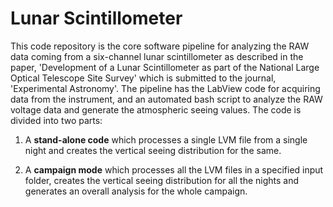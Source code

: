# Lunar Scintillometer
This code repository is the core software pipeline for analyzing the RAW data coming from a six-channel lunar scintillometer as described in the paper, 'Development of a Lunar Scintillometer as part of the National Large Optical Telescope Site Survey' which is submitted to the journal, 'Experimental Astronomy'. The pipeline has the LabView code for acquiring data from the instrument, and an automated bash script to analyze the RAW voltage data and generate the atmospheric seeing values. The code is divided into two parts:

1. A **stand-alone code** which processes a single LVM file from a single night and creates the vertical seeing distribution for the same.

2. A **campaign mode** which processes all the LVM files in a specified input folder, creates the vertical seeing distribution for all the nights and generates an overall analysis for the whole campaign.
